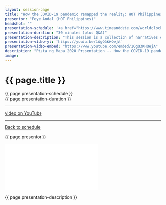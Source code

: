 ```yaml
---
layout: session-page
title: "How the COVID-19 pandemic remapped the reality: HOT Philippines’ field mapping team narratives"
presentor: "Feye Andal (HOT Philippines)"
headshot: ""
presentation-schedule: '<a href="https://www.timeanddate.com/worldclock/fixedtime.html?iso=2020-11-20T06:30:00Z">20 Nov 2020, 14:30 UTC+8</a>'
presentation-duration: "30 minutes (plus Q&A)"
presentation-description: "This session is a collection of narratives of the HOT Philippines’ Field Mapping Team who were collecting data, engaging with stakeholders, and training the local government units during a pandemic. These narratives collectively describe how coronavirus has transformed the field mapping operations for HOT-Philippines’ PhilAWARE project."
presentation-video-yt: "https://youtu.be/1OgQ3KHQejA"
presentation-video-embed: "https://www.youtube.com/embed/1OgQ3KHQejA"
description: "Pista ng Mapa 2020 Presentation -- How the COVID-19 pandemic remapped the reality: HOT Philippines’ field mapping team narratives by Feye Andal (HOT Philippines)"
image:
---
```


<h1 class="color-pnm-blue">{{ page.title }}</h1>
<div class="row my-4">
<section class="col-lg-3">
<p class="small">{{ page.presentation-schedule }}<br>
{{ page.presentation-duration }}
</p>
<hr>
<p class="small">
<a href="{{ page.presentation-video-yt }}">video on YouTube</a>
</p>
<hr>
<p class="small"><a href="{{ site.baseurl }}/programme/">Back to schedule</a>
</p>
</section>
<section class="col-lg-9">
<p>{{ page.presentor }}</p>
<div class="embed-responsive embed-responsive-16by9">
<iframe class="mb-4 embed-responsive-item" src="{{ page.presentation-video-embed }}" frameborder="0" allow="accelerometer; autoplay; clipboard-write; encrypted-media; gyroscope; picture-in-picture" allowfullscreen></iframe>
</div>
<p class="mt-4">{{ page.presentation-description }}
</p>
</section>
</div>